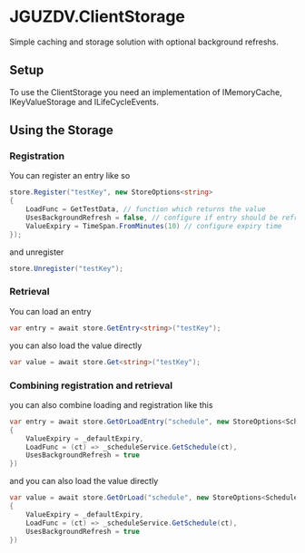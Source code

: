 ﻿# JGUZDV.ClientStorage

Simple caching and storage solution with optional background refreshs.

## Setup
To use the ClientStorage you need an implementation of IMemoryCache, IKeyValueStorage and ILifeCycleEvents.

## Using the Storage

### Registration
You can register an entry like so
```csharp
store.Register("testKey", new StoreOptions<string>
{
    LoadFunc = GetTestData, // function which returns the value
    UsesBackgroundRefresh = false, // configure if entry should be refreshed automatically
    ValueExpiry = TimeSpan.FromMinutes(10) // configure expiry time
});
```
and unregister
```csharp
store.Unregister("testKey");
```

### Retrieval
You can load an entry
```csharp
var entry = await store.GetEntry<string>("testKey");
```
you can also load the value directly
```csharp
var value = await store.Get<string>("testKey");
```

### Combining registration and retrieval
you can also combine loading and registration like this
```csharp
var entry = await store.GetOrLoadEntry("schedule", new StoreOptions<Schedule>
{
    ValueExpiry = _defaultExpiry,
    LoadFunc = (ct) => _scheduleService.GetSchedule(ct),
    UsesBackgroundRefresh = true
})
```
and you can also load the value directly
```csharp
var value = await store.GetOrLoad("schedule", new StoreOptions<Schedule>
{
    ValueExpiry = _defaultExpiry,
    LoadFunc = (ct) => _scheduleService.GetSchedule(ct),
    UsesBackgroundRefresh = true
})
```